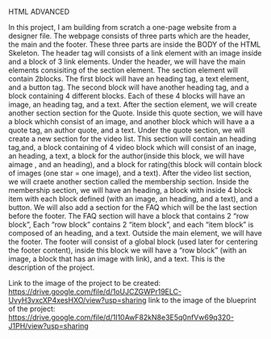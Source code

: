 HTML ADVANCED

In this project, I am building from scratch a one-page website from a designer file. The webpage consists of three parts which are the header, the main and the footer. These three parts are inside the BODY of the HTML Skeleton. The header tag will consists of a link element with an image inside and a block of 3 link elements. Under the header, we will have the main elements consisiting of the section element. The section element will contain 2blocks. The first block will have an heading tag, a text element, and a button tag. The second block will have another heading tag, and a block containing 4 different blocks. Each of these 4 blocks will have an image, an heading tag, and a text. After the section element, we will create another section section for the Quote. Inside this quote section, we will have a block whichh consist of an image, and another block which will have a a quote tag, an author quote, and a text. Under the quote section, we will create a new section for the video list. This section will contain an heading tag,and, a block containing of 4 video block which will consist of an inage, an heading, a text, a block for the author(inside this block, we will have aimage , and an heading), and a block for rating(this block will contain block of images (one star = one image), and a text).  After the video list section, we will craete another section called the membership section. Inside the membership section, we will have an heading, a block with inside 4 block item with each block defined (with an image, an heading, and a text), and a button. We will also add a section for the FAQ which will be the last section before the footer. The FAQ section will have a block that contains 2 “row block”, Each “row block” contains 2 “item block”, and each “item block” is composed of an heading, and a text. Outside the main element, we will have the footer. The footer will consist of a global block (used later for centering the footer content), inside this block we will have a  “row block” (with an image, a block that has an image with link), and a text.
This is the description of the project.

Link to the image of the project to be created: https://drive.google.com/file/d/1oUJCZGWPr19ELC-UvyH3vxcXP4xesHXO/view?usp=sharing
link to the image of the blueprint of the project: https://drive.google.com/file/d/1I10AwF82kN8e3E5q0nfVw69q320-J1PH/view?usp=sharing
